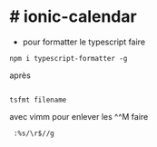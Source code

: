 # # ionic-calendar


* pour formatter le typescript faire
```
npm i typescript-formatter -g
```
après
```

tsfmt filename
```
 avec vimm pour enlever les ^^M faire
```
 :%s/\r$//g
```

